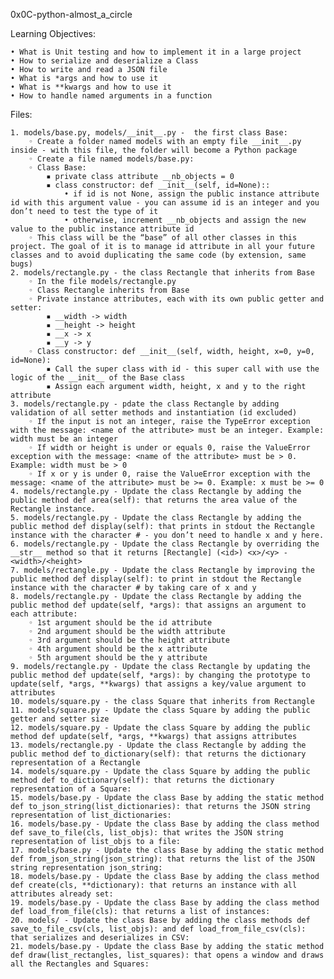 ﻿0x0C-python-almost_a_circle

Learning Objectives:

    • What is Unit testing and how to implement it in a large project
    • How to serialize and deserialize a Class
    • How to write and read a JSON file
    • What is *args and how to use it
    • What is **kwargs and how to use it
    • How to handle named arguments in a function

Files:

    1. models/base.py, models/__init__.py -  the first class Base:
        ◦ Create a folder named models with an empty file __init__.py inside - with this file, the folder will become a Python package
        ◦ Create a file named models/base.py:
        ◦ Class Base:
            ▪ private class attribute __nb_objects = 0
            ▪ class constructor: def __init__(self, id=None)::
                • if id is not None, assign the public instance attribute id with this argument value - you can assume id is an integer and you don’t need to test the type of it
                • otherwise, increment __nb_objects and assign the new value to the public instance attribute id
        ◦ This class will be the “base” of all other classes in this project. The goal of it is to manage id attribute in all your future classes and to avoid duplicating the same code (by extension, same bugs)
    2. models/rectangle.py - the class Rectangle that inherits from Base
        ◦ In the file models/rectangle.py
        ◦ Class Rectangle inherits from Base
        ◦ Private instance attributes, each with its own public getter and setter:
            ▪ __width -> width
            ▪ __height -> height
            ▪ __x -> x
            ▪ __y -> y
        ◦ Class constructor: def __init__(self, width, height, x=0, y=0, id=None):
            ▪ Call the super class with id - this super call with use the logic of the __init__ of the Base class
            ▪ Assign each argument width, height, x and y to the right attribute
    3. models/rectangle.py - pdate the class Rectangle by adding validation of all setter methods and instantiation (id excluded)
        ◦ If the input is not an integer, raise the TypeError exception with the message: <name of the attribute> must be an integer. Example: width must be an integer
        ◦ If width or height is under or equals 0, raise the ValueError exception with the message: <name of the attribute> must be > 0. Example: width must be > 0
        ◦ If x or y is under 0, raise the ValueError exception with the message: <name of the attribute> must be >= 0. Example: x must be >= 0
    4. models/rectangle.py - Update the class Rectangle by adding the public method def area(self): that returns the area value of the Rectangle instance.
    5. models/rectangle.py - Update the class Rectangle by adding the public method def display(self): that prints in stdout the Rectangle instance with the character # - you don’t need to handle x and y here.
    6. models/rectangle.py - Update the class Rectangle by overriding the __str__ method so that it returns [Rectangle] (<id>) <x>/<y> - <width>/<height>
    7. models/rectangle.py - Update the class Rectangle by improving the public method def display(self): to print in stdout the Rectangle instance with the character # by taking care of x and y
    8. models/rectangle.py - Update the class Rectangle by adding the public method def update(self, *args): that assigns an argument to each attribute:
        ◦ 1st argument should be the id attribute
        ◦ 2nd argument should be the width attribute
        ◦ 3rd argument should be the height attribute
        ◦ 4th argument should be the x attribute
        ◦ 5th argument should be the y attribute
    9. models/rectangle.py - Update the class Rectangle by updating the public method def update(self, *args): by changing the prototype to update(self, *args, **kwargs) that assigns a key/value argument to attributes
    10. models/square.py - the class Square that inherits from Rectangle
    11. models/square.py - Update the class Square by adding the public getter and setter size
    12. models/square.py - Update the class Square by adding the public method def update(self, *args, **kwargs) that assigns attributes
    13. models/rectangle.py - Update the class Rectangle by adding the public method def to_dictionary(self): that returns the dictionary representation of a Rectangle
    14. models/square.py - Update the class Square by adding the public method def to_dictionary(self): that returns the dictionary representation of a Square:
    15. models/base.py - Update the class Base by adding the static method def to_json_string(list_dictionaries): that returns the JSON string representation of list_dictionaries: 
    16. models/base.py - Update the class Base by adding the class method def save_to_file(cls, list_objs): that writes the JSON string representation of list_objs to a file:
    17. models/base.py - Update the class Base by adding the static method def from_json_string(json_string): that returns the list of the JSON string representation json_string:
    18. models/base.py - Update the class Base by adding the class method def create(cls, **dictionary): that returns an instance with all attributes already set:
    19. models/base.py - Update the class Base by adding the class method def load_from_file(cls): that returns a list of instances:
    20. models/ - Update the class Base by adding the class methods def save_to_file_csv(cls, list_objs): and def load_from_file_csv(cls): that serializes and deserializes in CSV:
    21. models/base.py - Update the class Base by adding the static method def draw(list_rectangles, list_squares): that opens a window and draws all the Rectangles and Squares:
